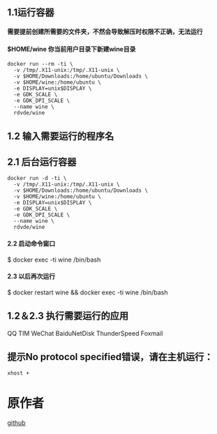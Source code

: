 ## 1.1运行容器

#### 需要提前创建所需要的文件夹，不然会导致解压时权限不正确，无法运行
#### $HOME/wine 你当前用户目录下新建wine目录
````
docker run --rm -ti \
  -v /tmp/.X11-unix:/tmp/.X11-unix \
  -v $HOME/Downloads:/home/ubuntu/Downloads \
  -v $HOME/wine:/home/ubuntu \
  -e DISPLAY=unix$DISPLAY \
  -e GDK_SCALE \
  -e GDK_DPI_SCALE \
  --name wine \
  rdvde/wine
````
## 1.2 输入需要运行的程序名

## 2.1 后台运行容器
````
docker run -d -ti \
  -v /tmp/.X11-unix:/tmp/.X11-unix \
  -v $HOME/Downloads:/home/ubuntu/Downloads \
  -v $HOME/wine:/home/ubuntu \
  -e DISPLAY=unix$DISPLAY \
  -e GDK_SCALE \
  -e GDK_DPI_SCALE \
  --name wine \
  rdvde/wine
````
#### 2.2 启动命令窗口

$ docker exec -ti wine /bin/bash

#### 2.3 以后再次运行

$ docker restart wine && docker exec -ti wine /bin/bash

## 1.2＆2.3 执行需要运行的应用
QQ
TIM
WeChat
BaiduNetDisk
ThunderSpeed
Foxmail

## 提示No protocol specified错误，请在主机运行：
````
xhost +
````
# 原作者
[github](https://github.com/RokasUrbelis/docker-wine-linux)
